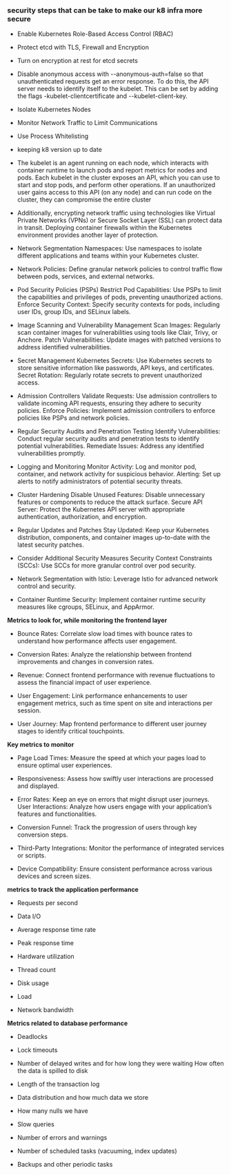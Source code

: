 ### security steps that can be take to make our k8 infra more secure

- Enable Kubernetes Role-Based Access Control (RBAC)

-  Protect etcd with TLS, Firewall and Encryption

- Turn on encryption at rest for etcd secrets

- Disable anonymous access with --anonymous-auth=false so that unauthenticated requests get an error response. To do this, the API server needs to identify itself to the kubelet. This can be set by adding the flags -kubelet-clientcertificate and --kubelet-client-key.

-  Isolate Kubernetes Nodes

-  Monitor Network Traffic to Limit Communications

- Use Process Whitelisting

- keeping k8 version up to date

- The kubelet is an agent running on each node, which interacts with container runtime to launch pods and report metrics for nodes and pods. Each kubelet in the cluster exposes an API, which you can use to start and stop pods, and perform other operations. If an unauthorized user gains access to this API (on any node) and can run code on the cluster, they can compromise the entire cluster

- Additionally, encrypting network traffic using technologies like Virtual Private Networks (VPNs) or Secure Socket Layer (SSL) can protect data in transit. Deploying container firewalls within the Kubernetes environment provides another layer of protection.

- Network Segmentation
Namespaces: Use namespaces to isolate different applications and teams within your Kubernetes cluster.

- Network Policies: Define granular network policies to control traffic flow between pods, services, and external networks.

- Pod Security Policies (PSPs)
Restrict Pod Capabilities: Use PSPs to limit the capabilities and privileges of pods, preventing unauthorized actions.
Enforce Security Context: Specify security contexts for pods, including user IDs, group IDs, and SELinux labels.

- Image Scanning and Vulnerability Management
Scan Images: Regularly scan container images for vulnerabilities using tools like Clair, Trivy, or Anchore.
Patch Vulnerabilities: Update images with patched versions to address identified vulnerabilities.

- Secret Management
Kubernetes Secrets: Use Kubernetes secrets to store sensitive information like passwords, API keys, and certificates.
Secret Rotation: Regularly rotate secrets to prevent unauthorized access.

- Admission Controllers
Validate Requests: Use admission controllers to validate incoming API requests, ensuring they adhere to security policies.
Enforce Policies: Implement admission controllers to enforce policies like PSPs and network policies.


- Regular Security Audits and Penetration Testing
Identify Vulnerabilities: Conduct regular security audits and penetration tests to identify potential vulnerabilities.
Remediate Issues: Address any identified vulnerabilities promptly.

- Logging and Monitoring
Monitor Activity: Log and monitor pod, container, and network activity for suspicious behavior.
Alerting: Set up alerts to notify administrators of potential security threats.

- Cluster Hardening
Disable Unused Features: Disable unnecessary features or components to reduce the attack surface.
Secure API Server: Protect the Kubernetes API server with appropriate authentication, authorization, and encryption.

- Regular Updates and Patches
Stay Updated: Keep your Kubernetes distribution, components, and container images up-to-date with the latest security patches.

- Consider Additional Security Measures
Security Context Constraints (SCCs): Use SCCs for more granular control over pod security.

- Network Segmentation with Istio: Leverage Istio for advanced network control and security.

- Container Runtime Security: Implement container runtime security measures like cgroups, SELinux, and AppArmor.


**Metrics to look for, while monitoring the frontend layer**

- Bounce Rates: Correlate slow load times with bounce rates to understand how performance affects user engagement.

- Conversion Rates: Analyze the relationship between frontend improvements and changes in conversion rates.

- Revenue: Connect frontend performance with revenue fluctuations to assess the financial impact of user experience.

- User Engagement: Link performance enhancements to user engagement metrics, such as time spent on site and interactions per session.

- User Journey: Map frontend performance to different user journey stages to identify critical touchpoints.

**Key metrics to monitor**

- Page Load Times: Measure the speed at which your pages load to ensure optimal user experiences.

- Responsiveness: Assess how swiftly user interactions are processed and displayed.

- Error Rates: Keep an eye on errors that might disrupt user journeys.
User Interactions: Analyze how users engage with your application’s features and functionalities.

- Conversion Funnel: Track the progression of users through key conversion steps.

- Third-Party Integrations: Monitor the performance of integrated services or scripts.

- Device Compatibility: Ensure consistent performance across various devices and screen sizes.

**metrics to track the application performance**

- Requests per second

- Data I/O

- Average response time rate

- Peak response time

- Hardware utilization

- Thread count

- Disk usage

- Load

- Network bandwidth

**Metrics related to database performance**

- Deadlocks

- Lock timeouts

- Number of delayed writes and for how long they were waiting
How often the data is spilled to disk

- Length of the transaction log

- Data distribution and how much data we store

- How many nulls we have

- Slow queries

- Number of errors and warnings

- Number of scheduled tasks (vacuuming, index updates)

- Backups and other periodic tasks

